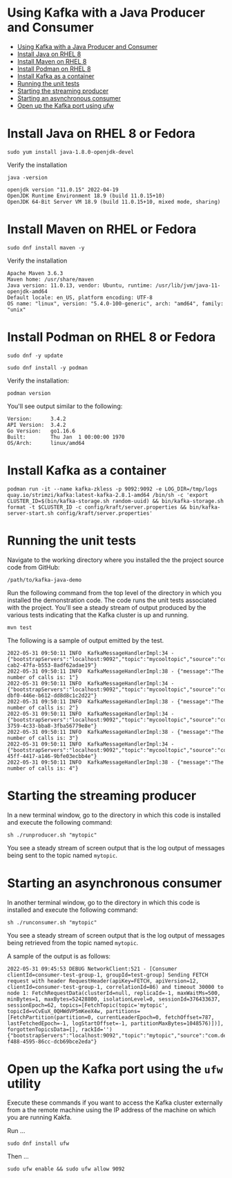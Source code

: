 # Using Kafka with a Java Producer and Consumer
- [Using Kafka with a Java Producer and Consumer](#using-kafka-with-a-java-producer-and-consumer)
- [Install Java on RHEL 8](#install-java-on-rhel-8)
- [Install Maven on RHEL 8](#install-maven-on-rhel)
- [Install Podman on RHEL 8](#install-podman-on-rhel-8)
- [Install Kafka as a container](#install-kafka-as-a-container)
- [Running the unit tests](#running-the-unit-tests)
- [Starting the streaming producer](#starting-the-streaming-producer)
- [Starting an asynchronous consumer](#starting-an-asynchronous-consumer)
- [Open up the Kafka port using ufw](#open-up-the-kafka-port-using-the-ufw-utility)

# Install Java on RHEL 8 or Fedora
```shell
sudo yum install java-1.8.0-openjdk-devel
```
Verify the installation

```shell
java -version
```

```text
openjdk version "11.0.15" 2022-04-19
OpenJDK Runtime Environment 18.9 (build 11.0.15+10)
OpenJDK 64-Bit Server VM 18.9 (build 11.0.15+10, mixed mode, sharing)
```

# Install Maven on RHEL or Fedora

```shell
sudo dnf install maven -y
```
Verify the installation

```text
Apache Maven 3.6.3
Maven home: /usr/share/maven
Java version: 11.0.13, vendor: Ubuntu, runtime: /usr/lib/jvm/java-11-openjdk-amd64
Default locale: en_US, platform encoding: UTF-8
OS name: "linux", version: "5.4.0-100-generic", arch: "amd64", family: "unix"
```

# Install Podman on RHEL 8 or Fedora

```shell
sudo dnf -y update
```

```shell
sudo dnf install -y podman
```
Verify the installation:

```shell
podman version
```
You'll see output similar to the following:

```shell
Version:      3.4.2
API Version:  3.4.2
Go Version:   go1.16.6
Built:        Thu Jan  1 00:00:00 1970
OS/Arch:      linux/amd64
```

# Install Kafka as a container

```shell
podman run -it --name kafka-zkless -p 9092:9092 -e LOG_DIR=/tmp/logs quay.io/strimzi/kafka:latest-kafka-2.8.1-amd64 /bin/sh -c 'export CLUSTER_ID=$(bin/kafka-storage.sh random-uuid) && bin/kafka-storage.sh format -t $CLUSTER_ID -c config/kraft/server.properties && bin/kafka-server-start.sh config/kraft/server.properties'
```

# Running the unit tests

Navigate to the working directory where you installed the the project source code from GitHub:

`/path/to/kafka-java-demo`

Run the following command from the top level of the directory in which you installed the demonstration code. The code runs the unit tests associated with the project. You'll see a steady stream of output produced by the various tests indicating that the Kafka cluster is up and running.

```shell
mvn test
```

The following is a sample of output emitted by the test.

```
2022-05-31 09:50:11 INFO  KafkaMessageHandlerImpl:34 - {"bootstrapServers":"localhost:9092","topic":"mycooltopic","source":"com.demo.kafka.KafkaMessageHandlerImpl","message":"3mWbku7zXv","key":"fbdd1525-cab2-47fa-b553-8adf62adae19"}
2022-05-31 09:50:11 INFO  KafkaMessageHandlerImpl:38 - {"message":"The number of calls is: 1"}
2022-05-31 09:50:11 INFO  KafkaMessageHandlerImpl:34 - {"bootstrapServers":"localhost:9092","topic":"mycooltopic","source":"com.demo.kafka.KafkaMessageHandlerImpl","message":"m5e5Q9kTmL","key":"21d16306-dbf0-446e-b612-dd8d8c1c2d22"}
2022-05-31 09:50:11 INFO  KafkaMessageHandlerImpl:38 - {"message":"The number of calls is: 2"}
2022-05-31 09:50:11 INFO  KafkaMessageHandlerImpl:34 - {"bootstrapServers":"localhost:9092","topic":"mycooltopic","source":"com.demo.kafka.KafkaMessageHandlerImpl","message":"exDFhoX2t3","key":"d93595d9-3759-4c33-bba8-3fba56779e8e"}
2022-05-31 09:50:11 INFO  KafkaMessageHandlerImpl:38 - {"message":"The number of calls is: 3"}
2022-05-31 09:50:11 INFO  KafkaMessageHandlerImpl:34 - {"bootstrapServers":"localhost:9092","topic":"mycooltopic","source":"com.demo.kafka.KafkaMessageHandlerImpl","message":"qmRfhviJ3c","key":"ae89dd45-45ff-4417-a146-9bfe03ecbb4e"}
2022-05-31 09:50:11 INFO  KafkaMessageHandlerImpl:38 - {"message":"The number of calls is: 4"}

```

# Starting the streaming producer

In a new terminal window, go to the directory in which this code is installed and execute the following command:

```shell
sh ./runproducer.sh "mytopic"
```

You see a steady stream of screen output that is the log output of messages being sent to the topic named `mytopic`.

# Starting an asynchronous consumer

In another terminal window, go to the directory in which this code is installed and execute the following command:

```shell
sh ./runconsumer.sh "mytopic"
```

You see a steady stream of screen output that is the log output of messages being retrieved from the topic named `mytopic`.

A sample of the output is as follows:

```
2022-05-31 09:45:53 DEBUG NetworkClient:521 - [Consumer clientId=consumer-test-group-1, groupId=test-group] Sending FETCH request with header RequestHeader(apiKey=FETCH, apiVersion=12, clientId=consumer-test-group-1, correlationId=86) and timeout 30000 to node 1: FetchRequestData(clusterId=null, replicaId=-1, maxWaitMs=500, minBytes=1, maxBytes=52428800, isolationLevel=0, sessionId=376433637, sessionEpoch=62, topics=[FetchTopic(topic='mytopic', topicId=vCvEuX_0QHWdVP5mKeeX4w, partitions=[FetchPartition(partition=0, currentLeaderEpoch=0, fetchOffset=787, lastFetchedEpoch=-1, logStartOffset=-1, partitionMaxBytes=1048576)])], forgottenTopicsData=[], rackId='')
{"bootstrapServers":"localhost:9092","topic":"mytopic","source":"com.demo.kafka.KafkaMessageHandlerImpl","message":"4GPeV7Igy9","key":"84097ac3-f488-4595-86cc-dcb69bce2eda"}
```

# Open up the Kafka port using the `ufw` utility

Execute these commands if you want to access the Kafka cluster externally from a the remote machine using the IP address of the machine on which you are running Kakfa.

Run ...

`sudo dnf install ufw`

Then ...

`sudo ufw enable && sudo ufw allow 9092`

